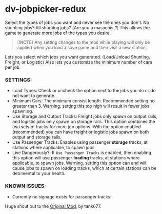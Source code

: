 # dv-jobpicker-redux

Select the types of jobs you want and never see the ones you don't. No shunting jobs? All shunting jobs? (Are you a masochist?) This allows the game to generate more jobs of the types you desire.

> [!NOTE] Any setting changes to the mod while playing will only be applied when you load a save game and then visit a new station.

Lets you select which jobs you want generated. (Load/Unload Shunting, Freight, or Logistic) Also lets you customize the minimum number of cars per job.

### SETTINGS:

- Load Types: Check or uncheck the option next to the jobs you do or do not want to generate.
- Minimum Cars: The minimum consist length. Recommended setting no greater than 3. Warning, setting this too high will result in fewer jobs spawning.
- Use Storage and Output Tracks: Freight jobs only spawn on output rails, and logistic jobs only spawn on storage rails. This option combines the two sets of tracks for more job options. With the option enabled (recommended) you can have freight or logistic jobs spawn on both output and storage rails.
- Use Passenger Tracks: Enables using passenger **storage** tracks, at stations where applicable, to spawn jobs.
- Live Dangerously?: If `Use Passenger Tracks` is enabled, then enabling this option will use passenger **loading** tracks, at stations where applicable, to spawn jobs. Warning, setting this option can and will cause jobs to spawn on loading tracks, which at certain stations can be detrimental to your health.

### KNOWN ISSUES:

- Currently no signage exists for passenger tracks.

Huge shout out to the [Original Mod](https://www.nexusmods.com/derailvalley/mods/771), by tank677.